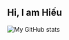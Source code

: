 ## Hi, I am Hiếu


![My GitHub stats](https://github-readme-stats.vercel.app/api?username=kakathic&show_icons=true&theme=default)
